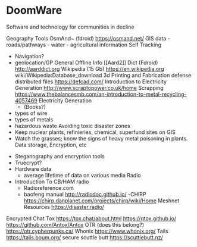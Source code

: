 # DoomWare
Software and technology for communities in decline


Geography Tools
 OsmAnd~ (fdroid)
https://osmand.net/
GIS data
    - roads/pathways
    - water
    - agricultural information
Self Tracking
  - Navigation?
  - geolocation/GP
General Offline Info
  [[Aard2]] Dict (Fdroid) http://aarddict.org
Wikipedia (15 Gb) 
https://en.wikipedia.org wiki/Wikipedia:Database_download
 3d Printing and Fabrication
defense distributed files https://defcad.com/
Introduction to Electricity Generation
http://www.scraptopower.co.uk/home
 Scrapping
https://www.thebalancesmb.com/an-introduction-to-metal-recycling-4057469
Electricity Generation
    + (Books?)
  - types of wire
  - types of metals
  - hazardous waste
Avoiding toxic disaster zones
  - Keep nuclear plants, refinieries, chemical, superfund sites on GIS
  - Watch the grasses; know the signs of heavy metal poisoning in plants.
Data storage, Encryption, etc
+ Steganography and encryption tools
+ Truecrypt?
+ Hardware data
  - average lifetime of data on various media
Radio
+ Introduction To CB/HAM radio
  - Radioreference.com
  - baofeng manual http://radiodoc.github.io/
  -CHIRP https://chirp.danplanet.com/projects/chirp/wiki/Home
Meshnet Resources
https://disaster.radio/

 Encrypted Chat
Tox
https://tox.chat/about.html
https://qtox.github.io/
https://github.com/Antox/Antox 
 OTR  (does this belong?) https://otr.cypherpunks.ca/ 
 Whonix https://www.whonix.org/ 
 Tails https://tails.boum.org/
secure scuttle butt https://scuttlebutt.nz/

